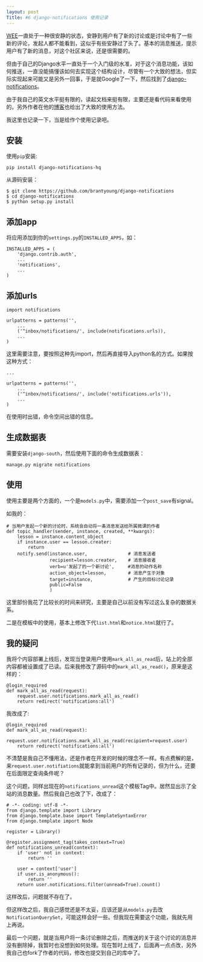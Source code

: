 ```yaml
---
layout: post
Title: #6 django-notifications 使用记录
---
```


[WEE](http://joinwee.com)一直处于一种很安静的状态，安静到用户有了新的讨论或是讨论中有了一些新的评论，发起人都不能看到，这似乎有些安静过了头了。基本的消息推送，提示用户有了新的消息，对这个社区来说，还是很需要的。

但由于自己的Django水平一直处于一个入门级的水准，对于这个消息功能，该如何推送，一直没能搞懂该如何去实现这个结构设计，尽管有一个大致的想法，但实际实现起来可能又是另外一回事，于是就Google了一下，然后找到了[django-notifications](https://github.com/brantyoung/django-notifications)。

由于我自己的英文水平挺有限的，读起文档来挺有限，主要还是看代码来看使用的。另外作者在他的[博客](http://blog.yangyubo.com/2012/07/23/django-notifications-hq/)也给出了大致的使用方法。

我这里也记录一下，当是给作个使用记录吧。

## 安装
使用`pip`安装:

```
pip install django-notifications-hq
```

从源码安装：

```
$ git clone https://github.com/brantyoung/django-notifications
$ cd django-notifications
$ python setup.py install
```

## 添加app

将应用添加到你的``settings.py``的`INSTALLED_APPS`，如：

```
INSTALLED_APPS = (
    'django.contrib.auth',
    ...
    'notifications',
    ...
)
```

## 添加urls

```
import notifications

urlpatterns = patterns('',
    ...
    ('^inbox/notifications/', include(notifications.urls)),
    ...
)
```

这里需要注意，要按照这种先import，然后再直接导入python名的方式。如果按这种方式：

```
...

urlpatterns = patterns('',
    ...
    ('^inbox/notifications/', include('notifications.urls')),
    ...
)
```

在使用时出错，命令空间出错的信息。

## 生成数据表

需要安装`django-south`，然后使用下面的命令生成数据表：

```manage.py migrate notifications```

## 使用

使用主要是两个方面的，一个是`models.py`中，需要添加一个`post_save`有signal。

如我的：

```
# 当用户发起一个新的讨论时，系统会自动将一条消息发送给所属微课的作者
def topic_handler(sender, instance, created, **kwargs):
    lesson = instance.content_object
    if instance.user == lesson.creater:
        return 
    notify.send(instance.user,               # 消息发送者
                recipient=lesson.creater,    # 消息接收者
                verb=u'发起了的一个新讨论',     #消息的动作名称
                action_object=lesson,        # 消息产生于对象
                target=instance,             # 产生的目标讨论记录
                public=False
                )
```

这里部份我花了比较长的时间来研究，主要是自己以前没有写过这么复杂的数据关系。

二是在模板中的使用，基本上修改下代`list.html`和`notice.html`就行了。

## 我的疑问

我将个内容部署上线后，发现当登录用户使用`mark_all_as_read`后，站上的全部内容都被设置成了已读。后来我修改了源码中的`mark_all_as_read()`，原来是这样的：

```
@login_required
def mark_all_as_read(request):
    request.user.notifications.mark_all_as_read()
    return redirect('notifications:all')
```

我改成了:

```
@login_required
def mark_all_as_read(request):
    request.user.notifications.mark_all_as_read(recipient=request.user)
    return redirect('notifications:all')

```

不清楚是我自己不懂用法，还是作者在开发的时候的理念不一样。有点费解的是，来`request.user.notifiations`就能拿到当前用户的所有记录的，但为什么，还要在后面限定查询条件呢？

这个问题，同样出现在的`notifications_unread`这个模板Tag中。居然显出示了全站的消息数量。然后我自己也改了下，改成了：

```
# -*- coding: utf-8 -*-
from django.template import Library
from django.template.base import TemplateSyntaxError
from django.template import Node

register = Library()

@register.assignment_tag(takes_context=True)
def notifications_unread(context):
    if 'user' not in context:
        return ''
    
    user = context['user']
    if user.is_anonymous():
        return ''
    return user.notifications.filter(unread=True).count()
```

这样改后，问题就不存在了。

但这样改之后，我自己感觉还是不太妥，应该还是从`models.py`去改`NotificationQuerySet`，可能这样会好一些。但我现在需要这个功能，我就先用上再说。

最后一个问题，就是当用户将一条讨论删除之后，而推送的关于这个讨论的消息并没有删除掉，我暂时也没想到如何处理。现在暂时上线了，后面再一点点改，另外我自己也fork了作者的代码，修改也提交到自己的库中了。
